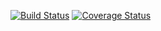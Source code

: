 [![Build Status](https://travis-ci.org/andreventuravale/gherkish.svg?branch=master)](https://travis-ci.org/andreventuravale/gherkish) [![Coverage Status](https://coveralls.io/repos/github/andreventuravale/gherkish/badge.svg)](https://coveralls.io/github/andreventuravale/gherkish)